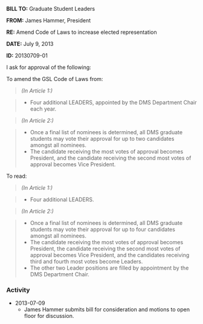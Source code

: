 **BILL TO:** Graduate Student Leaders

**FROM:** James Hammer, President

**RE:** Amend Code of Laws to increase elected representation 

**DATE:** July 9, 2013

**ID:** 20130709-01

I ask for approval of the following:

To amend the GSL Code of Laws from:

> *(In Article 1:)*

> * Four additional LEADERS, appointed by the DMS Department Chair each year.

> *(In Article 2:)*

> * Once a final list of nominees is determined, all DMS graduate students may vote their approval for up to two candidates amongst all nominees.
> * The candidate receiving the most votes of approval becomes President, and the candidate receiving the second most votes of approval becomes Vice President.

To read:

> *(In Article 1:)*

> * Four additional LEADERS.

> *(In Article 2:)*

> * Once a final list of nominees is determined, all DMS graduate students may vote their approval for up to four candidates amongst all nominees.
> * The candidate receiving the most votes of approval becomes President, the candidate receiving the second most votes of approval becomes Vice President, and the candidates receiving third and fourth most votes become Leaders.
> * The other two Leader positions are filled by appointment by the DMS Department Chair.

### Activity

* 2013-07-09
    * James Hammer submits bill for consideration and motions to open floor for discussion.